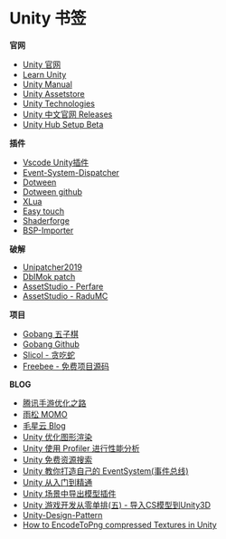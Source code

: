 ```

```

# Unity 书签

**官网**

* [Unity 官网](https://unity.com/)
* [Learn Unity](https://learn.unity.com/)
* [Unity Manual](https://docs.unity3d.com/Manual/index.html)
* [Unity Assetstore](https://assetstore.unity.com/)
* [Unity Technologies](https://github.com/Unity-Technologies)
* [Unity 中文官网 Releases](https://unity.cn/releases)
* [Unity Hub Setup Beta](https://public-cdn.cloud.unity3d.com/hub/prod/UnityHubSetupBeta.exe)

**插件**

* [Vscode Unity插件](https://code.visualstudio.com/docs/other/unity)
* [Event-System-Dispatcher](https://assetstore.unity.com/packages/tools/integration/event-system-dispatcher-12715)
* [Dotween](http://dotween.demigiant.com/documentation.php)
* [Dotween github](https://github.com/Demigiant/dotween)
* [XLua](https://github.com/Tencent/xLua/)
* [Easy touch](https://blog.csdn.net/qq_23377827/article/details/80820679)
* [Shaderforge](https://www.acegikmo.com/shaderforge/)
* [BSP-Importer](https://unitylist.com/p/mln/Unity3D-BSP-Importer)

**破解**

* [Unipatcher2019](https://forum.cgpersia.com/f13/unipatcher-v2019-win64-182771/)
* [DbIMok patch](https://forum.cgpersia.com/f13/unipatcher-v2019-win64-182771/index11.html#post1756146)
* [AssetStudio - Perfare](https://github.com/Perfare/AssetStudio/releases)
* [AssetStudio - RaduMC](https://github.com/RaduMC/AssetStudio)

**项目**

* [Gobang 五子棋](http://gobang.light7.cn/#/)
* [Gobang Github](https://github.com/lihongxun945/gobang)
* [Slicol - 贪吃蛇](https://github.com/slicol)
* [Freebee - 免费项目源码](http://freebee.gshero.com/product-category/game/)

**BLOG**

* [腾讯手游优化之路](https://www.infoq.cn/article/tencent-mobile-game-optimization)
* [雨松 MOMO](https://www.xuanyusong.com/)
* [毛星云 Blog](https://blog.csdn.net/poem_qianmo/article/details/53240330)
* [Unity 优化图形渲染](https://www.jianshu.com/p/9ad5e31b4090)
* [Unity 使用 Profiler 进行性能分析](https://www.jianshu.com/p/a7cee5e548cf)
* [Unity 免费资源搜索](https://unitylist.com/)
* [Unity 教你打造自己的 EventSystem(事件总线)](https://www.jianshu.com/p/bf82beb41f7f)
* [Unity 从入门到精通](https://www.bookstack.cn/read/shenjun-unity/1.md)
* [Unity 场景中导出模型插件](https://blog.csdn.net/zcaixzy5211314/article/details/86417776)
* [Unity 游戏开发从零单排(五) - 导入CS模型到Unity3D](https://www.cnblogs.com/llguanli/p/6800061.html)
* [Unity-Design-Pattern](https://github.com/QianMo/Unity-Design-Pattern)
* [How to EncodeToPng compressed Textures in Unity](https://stackoverflow.com/questions/51315918/how-to-encodetopng-compressed-textures-in-unity)